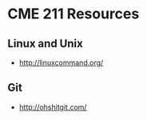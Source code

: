 # CME 211 Resources

## Linux and Unix

* <http://linuxcommand.org/>

## Git

* <http://ohshitgit.com/>
